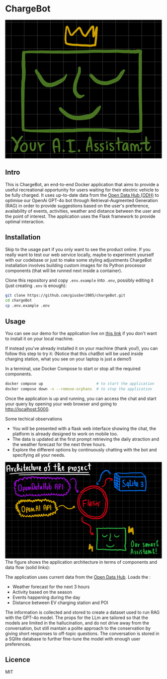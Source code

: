 
# ChargeBot

![Alt text](static/images/HappyFaceBlack.jpg)

## Intro

This is ChargeBot, an end-to-end Docker application that aims to provide a useful recreational opportunity for users waiting for their electric vehicle to be fully charged. It uses up-to-date data from the [Open Data Hub (ODH)](<https://opendatahub.it>) to optimise our OpenAi GPT-4o bot through Retrieval-Augmented Generation (RAG) in order to provide suggestions based on the user's preference, availability of events, activities, weather and distance between the user and the point of interest. The application uses the Flask framework to provide optimal interaction.

## Installation

Skip to the usage part if you only want to see the product online.
If you really want to test our web service locally, maybe to experiment yourself with our codebase or just to make some styling adjustments
ChargeBot installation involves building custom images for its Python processor components (that will be runned next inside a container).

Clone this repository and copy `.env.example` into `.env`, possibly editing it (just creating `.env` is enough):

  ```bash
  git clone https://github.com/giusber2005/chargeBot.git
  cd chargeBot
  cp .env.example .env
  ```

## Usage

You can see our demo for the application live on [this link](<https://chargebot-2x2k.onrender.com>) if you don't want to install it on your local machine.

If instead you've already installed it on your machine (thank you!), you can follow this step to try it:
(Notice that this chatBot will be used inside charging station, what you see on your laptop is just a demo!)

In a terminal, use Docker Compose to start or stop all the required components.

  ```bash
  docker compose up                        # to start the application
  docker compose down -v --remove-orphans  # to stop the application
  ```

Once the application is up and running, you can access the chat and start your query by opening your web browser and going to <http://localhost:5000>.

Some techical observations
- You will be presented with a flask web interface showing the chat, the platform is already designed to work on mobile too.
- The data is updated at the first prompt retrieving the daily atraction and the weather forecast for the next three hours.
- Explore the different options by continuously chatting with the bot and specifying all your needs.

![Alt text](static/images/Architecture.jpg)
The figure shows the application architecture in terms of components and data flow (solid links):

The application uses current data from the [Open Data Hub](<https://opendatahub.it>). Loads the :
- Weather forecast for the next 3 hours
- Activity based on the season
- Events happening during the day
- Distance between EV charging station and POI

The information is collected and stored to create a dataset used to run RAG with the GPT-4o model.
The props for the LLm are tailored so that the models are limited in the hallucination, and do not drive away from the conversation, but still mantain a polite approach to the conservation by giving short responses to off-topic questions.
The conversation is stored in a SQlite database to further fine-tune the model with enough user preferences.

## Licence

MIT

